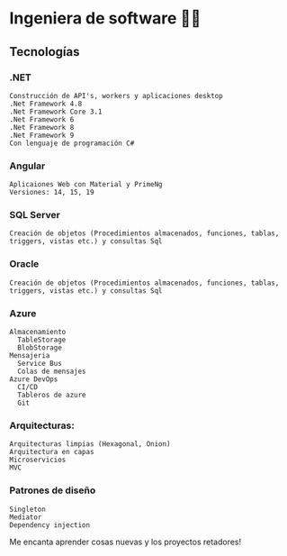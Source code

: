# Ingeniera de software 🧑‍💻

## Tecnologías  
  ### .NET 
    Construcción de API's, workers y aplicaciones desktop
    .Net Framework 4.8
    .Net Framework Core 3.1
    .Net Framework 6
    .Net Framework 8
    .Net Framework 9
    Con lenguaje de programación C#
  ### Angular 
    Aplicaiones Web con Material y PrimeNg 
    Versiones: 14, 15, 19
  ### SQL Server
    Creación de objetos (Procedimientos almacenados, funciones, tablas, triggers, vistas etc.) y consultas Sql
  ### Oracle
    Creación de objetos (Procedimientos almacenados, funciones, tablas, triggers, vistas etc.) y consultas Sql
  ### Azure
    Almacenamiento
      TableStorage
      BlobStorage
    Mensajeria
      Service Bus
      Colas de mensajes
    Azure DevOps
      CI/CD
      Tableros de azure
      Git
  ### Arquitecturas:
    Arquitecturas limpias (Hexagonal, Onion)
    Arquitectura en capas
    Microservicios
    MVC
  ### Patrones de diseño
    Singleton
    Mediator
    Dependency injection
    
Me encanta aprender cosas nuevas y los proyectos retadores!
